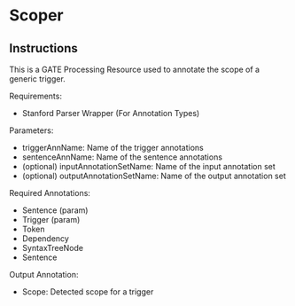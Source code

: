 Scoper
========

Instructions
------------

This is a GATE Processing Resource used to annotate the scope of a generic trigger.

Requirements:

* Stanford Parser Wrapper (For Annotation Types)

Parameters:

* triggerAnnName: Name of the trigger annotations
* sentenceAnnName: Name of the sentence annotations
* (optional) inputAnnotationSetName: Name of the input annotation set
* (optional) outputAnnotationSetName: Name of the output annotation set

Required Annotations:

* Sentence (param)
* Trigger (param)
* Token
* Dependency
* SyntaxTreeNode
* Sentence

Output Annotation:
* Scope: Detected scope for a trigger

